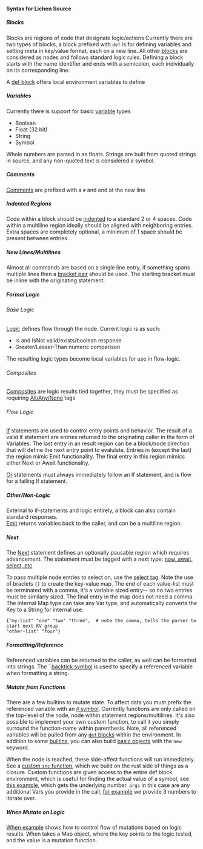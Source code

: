 #### Syntax for Lichen Source

##### Blocks

Blocks are regions of code that designate logic/actions
Currently there are two types of blocks, a block prefixed with ```def``` is for defining variables and setting meta in key/value format, each on a new line.
All other [blocks](https://github.com/viperscape/lichen/blob/master/docs/syntax.ls) are considered as nodes and follows standard logic rules.
Defining a block starts with the name identifier and ends with a semicolon, each individually on its corresponding line.

A [def block](https://github.com/viperscape/lichen/blob/master/docs/syntax.ls#L44) offers local environment variables to define

##### Variables

Currently there is support for basic [variable](https://github.com/viperscape/lichen/blob/master/src/var.rs#L7) types
- Boolean
- Float (32 bit)
- String
- Symbol

Whole numbers are parsed in as floats. Strings are built from quoted strings in source, and any non-quoted text is considered a symbol.


##### Comments

[Comments](https://github.com/viperscape/lichen/blob/master/docs/syntax.ls#L6) are prefixed with a ```#``` and end at the new line

##### Indented Regions

Code within a block should be [indented](https://github.com/viperscape/lichen/blob/master/docs/syntax.ls#L7) to a standard 2 or 4 spaces. Code within a multiline region ideally should be aligned with neighboring entries. Extra spaces are completely optional, a minimum of 1 space should be present between entries.


##### New Lines/Multilines

Almost all commands are based on a single line entry, if something spans multiple lines then a [bracket pair](https://github.com/viperscape/lichen/blob/master/docs/syntax.ls#L9-L11) should be used. The starting bracket *must* be inline with the originating statement.


##### Formal Logic

###### Base Logic

[Logic](https://github.com/viperscape/lichen/blob/master/docs/syntax.ls#L9) defines flow through the node. Current logic is as such:
- Is and IsNot valid/exists/boolean response
- Greater/Lesser-Than numeric comparison

The resulting logic types become local variables for use in flow-logic.


###### Composites

[Composites](https://github.com/viperscape/lichen/blob/master/docs/syntax.ls#L14) are logic results tied together, they must be specified as requiring [All/Any/None](https://github.com/viperscape/lichen/blob/master/src/logic.rs#L10) tags

###### Flow Logic

[If](https://github.com/viperscape/lichen/blob/master/docs/syntax.ls#L17) statements are used to control entry points and behavior. The result of a valid if statement are entries returned to the originating caller in the form of Variables. The last entry in an result region can be a block/node direction that will define the next entry point to evalulate. Entries in (except the last) the region mimic Emit functionality. The final entry in this region mimics either Next or Await functionality.

[Or](https://github.com/viperscape/lichen/blob/master/docs/syntax.ls#L18) statements must always immediately follow an If statement, and is flow for a failing If statement.

##### Other/Non-Logic

External to if-statements and logic entirely, a block can also contain standard responses.  
[Emit](https://github.com/viperscape/lichen/blob/master/docs/syntax.ls#L21) returns variables back to the caller, and can be a multiline region.

##### Next

The [Next](https://github.com/viperscape/lichen/blob/master/docs/syntax.ls#L18) statement defines an optionally pausable region which requires advancement. The statement must be tagged with a next type: [now, await, select, etc](https://github.com/viperscape/lichen/blob/master/src/source.rs#L49)


To pass multiple node entries to select on, use the [select tag](https://github.com/viperscape/lichen/blob/master/docs/syntax.ls#L27). Note the use of braclets ```{}``` to create the key-value map. The end of each value-list must be terminated with a comma, it's a variable sized entry-- so no two entries must be similarly sized. The final entry in the map does not need a comma. The internal Map type can take any Var type, and automatically converts the Key to a String for internal use.

```
{"my-list" "one" "two" "three",  # note the comma, tells the parser to start next KV group
"other-list" "four"}
```


##### Formatting/Reference

Referenced variables can be returned to the caller, as well can be formatted into strings. The ` [backtick symbol](https://github.com/viperscape/lichen/blob/master/docs/syntax.ls#L25) is used to specify a referenced variable when formatting a string.


##### Mutate from Functions

There are a few builtins to mutate state. To affect data you must prefix the referenced variable with an [```@``` symbol](https://github.com/viperscape/lichen/blob/master/docs/syntax.ls#L33). Currently functions are only called on the top-level of the node, node within statement regions/multilines. It's also possible to implement your own custom function, to call it you simply surround the function-name within parenthesis. Note, all referenced variables will be pulled from any [```def``` blocks](https://github.com/viperscape/lichen/blob/master/docs/syntax.ls#L48) within the environment. In addition to some [builtins](https://github.com/viperscape/lichen/blob/master/src/var.rs#L88-L100), you can also build [basic objects](https://github.com/viperscape/lichen/blob/master/tests/unit.rs#L380-L397) with the ```new``` keyword.


When the node is reached, these side-affect functions will run immediately. See a [custom ```inc``` function](https://github.com/viperscape/lichen/blob/master/tests/state.rs#L38-L64), which we build on the rust side of things as a closure. Custom functions are given access to the entire def block environment, which is useful for finding the actual value of a symbol, see [this example](https://github.com/viperscape/lichen/blob/master/tests/state.rs#L51), which gets the underlying number. ```args``` in this case are any additional Vars you provide in the call, [for example](https://github.com/viperscape/lichen/blob/master/tests/state.rs#L40) we provide 3 numbers to iterate over.

##### When Mutate on Logic

[When example](https://github.com/viperscape/lichen/blob/master/docs/syntax.ls#L38) shows how to control flow of mutations based on logic results. When takes a Map object, where the key points to the logic tested, and the value is a mutation function.
